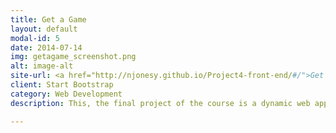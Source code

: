 ```yaml
---
title: Get a Game
layout: default
modal-id: 5
date: 2014-07-14
img: getagame_screenshot.png
alt: image-alt
site-url: <a href="http://njonesy.github.io/Project4-front-end/#/">Get A Game</a>
client: Start Bootstrap
category: Web Development
description: This, the final project of the course is a dynamic web app, built in a MEAN Stack. Designed to bring amature sportspeople together, simply sign up and create a game, which other users can search for. Built in a week, the app currently incorporates search functionality using Angular filters, Google Maps api, Passport authentication and JWT tokens. Still to come is a feature allowing users to search for individual players and a contact system for users to connect.

---
```


